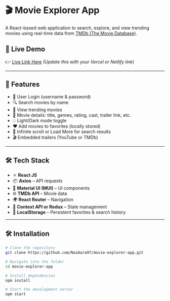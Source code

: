 # 🎬 Movie Explorer App

A React-based web application to search, explore, and view trending movies using real-time data from [TMDb (The Movie Database)](https://www.themoviedb.org/documentation/api).

## 🚀 Live Demo

👉 [Live Link Here](https://your-deployed-app.vercel.app) *(Update this with your Vercel or Netlify link)*

---

## 🧰 Features

- 🔐 User Login (username & password)
- 🔍 Search movies by name
- 🌟 View trending movies
- 📃 Movie details: title, genres, rating, cast, trailer link, etc.
- 💡 Light/Dark mode toggle
- ❤️ Add movies to favorites (locally stored)
- 🔁 Infinite scroll or Load More for search results
- 🎬 Embedded trailers (YouTube or TMDb)

---

## 🛠️ Tech Stack

- ⚛️ **React JS**
- 📦 **Axios** – API requests
- 🎨 **Material UI (MUI)** – UI components
- 🌐 **TMDb API** – Movie data
- 🌍 **React Router** – Navigation
- 🧠 **Context API or Redux** – State management
- 💾 **LocalStorage** – Persistent favorites & search history

---

## 🛠️ Installation

```bash
# Clone the repository
git clone https://github.com/NazAara97/movie-explorer-app.git

# Navigate into the folder
cd movie-explorer-app

# Install dependencies
npm install

# Start the development server
npm start